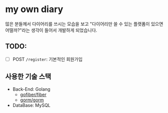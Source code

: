 # my own diary
많은 분들께서 다이어리를 쓰시는 모습을 보고 "다이어리만 쓸 수 있는 플랫폼이 있으면 어떨까?"라는 생각이 들어서 개발하게 되었습니다.  

## TODO:
- [ ] POST `/register`: 기본적인 회원가입
## 사용한 기술 스택
- Back-End: Golang
  - [gofiber/fiber]()
  - [gorm/gorm](gorm.io/gorm)
- DataBase: MySQL